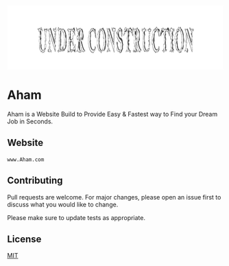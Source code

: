 <div align="center">
	<br>
	<a href="https://github.com/RAPNAK/Aham/blob/main/Image/UNDER%20CONSTRUCTION%20(1).svg">
		<img src="Image/UNDER%20CONSTRUCTION%20(1).svg" width="800" height="150" alt="Coming Soon..">
	</a>
	<br>
</div>

# Aham

Aham is a Website Build to Provide Easy & Fastest way to Find your Dream Job in Seconds.

## Website

```
www.Aham.com
```




## Contributing
Pull requests are welcome. For major changes, please open an issue first to discuss what you would like to change.

Please make sure to update tests as appropriate.

## License
[MIT](https://choosealicense.com/licenses/mit/)
